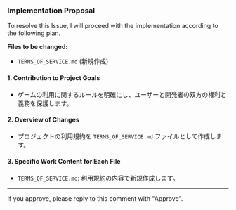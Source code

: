 ### Implementation Proposal

To resolve this Issue, I will proceed with the implementation according to the following plan.

**Files to be changed:**
- `TERMS_OF_SERVICE.md` (新規作成)

#### 1. **Contribution to Project Goals**
- ゲームの利用に関するルールを明確にし、ユーザーと開発者の双方の権利と義務を保護します。

#### 2. **Overview of Changes**
- プロジェクトの利用規約を `TERMS_OF_SERVICE.md` ファイルとして作成します。

#### 3. **Specific Work Content for Each File**
- `TERMS_OF_SERVICE.md`: 利用規約の内容で新規作成します。

---
If you approve, please reply to this comment with "Approve".